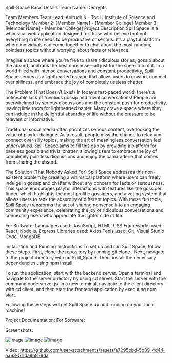 Spill-Space
Basic Details
Team Name: Decrypts

Team Members
Team Lead: Anirudh K - Toc H Institute of Science and Technology
Member 2: [Member Name] - [Member College]
Member 3: [Member Name] - [Member College]
Project Description
Spill Space is a whimsical web application designed for those who believe that not everything in life needs to be productive or serious. It’s a playful platform where individuals can come together to chat about the most random, pointless topics without worrying about facts or relevance.

Imagine a space where you’re free to share ridiculous stories, gossip about the absurd, and rank the best nonsense—all just for the sheer fun of it. In a world filled with intense conversations and constant productivity, Spill Space serves as a lighthearted escape that allows users to unwind, connect over silliness, and embrace the joy of completely useless chatter.

The Problem (That Doesn’t Exist)
In today’s fast-paced world, there’s a noticeable lack of frivolous gossip and trivial conversations! People are overwhelmed by serious discussions and the constant push for productivity, leaving little room for lighthearted banter. Many crave a space where they can indulge in the delightful absurdity of life without the pressure to be relevant or informative.

Traditional social media often prioritizes serious content, overlooking the value of playful dialogue. As a result, people miss the chance to relax and connect over silly topics, making the art of meaningless conversation feel undervalued. Spill Space aims to fill this gap by providing a platform for baseless gossip and trivial chatter, allowing users to embrace the joy of completely pointless discussions and enjoy the camaraderie that comes from sharing the absurd.

The Solution (That Nobody Asked For)
Spill Space addresses this non-existent problem by creating a whimsical platform where users can freely indulge in gossip and chatter without any concern for facts or seriousness. This space encourages playful interactions with features like the gossiper finder, which highlights the most prolific gossipers, and a voting system that allows users to rank the absurdity of different topics. With these fun tools, Spill Space transforms the act of sharing nonsense into an engaging community experience, celebrating the joy of ridiculous conversations and connecting users who appreciate the lighter side of life.

For Software:
Languages used: JavaScript, HTML, CSS
Frameworks used: React, Node.js, Express
Libraries used: Axios
Tools used: Git, Visual Studio Code, MongoDB


Installation and Running Instructions
To set up and run Spill Space, follow these steps. First, clone the repository by running git clone 
. Next, navigate to the project directory with cd Spill_Space. Then, install the necessary dependencies using npm install.

To run the application, start with the backend server. Open a terminal and navigate to the server directory by using cd server. Start the server with the command node server.js. In a new terminal, navigate to the client directory with cd client, and then start the frontend application by executing npm start.

Following these steps will get Spill Space up and running on your local machine!


Project Documentation:
For Software:

Screenshots:

![image](https://github.com/user-attachments/assets/27d9df45-64fc-4639-96cf-703f4d04e1d9)
![image](https://github.com/user-attachments/assets/ebfa49a1-d9e5-4de3-bc9e-422a7ef2f7ab)
![image](https://github.com/user-attachments/assets/df46016b-d0c8-4e45-884b-d8ef66adfa99)


Video: 
https://github.com/user-attachments/assets/a7295bbd-5b89-4d44-aa63-511da8b879da


